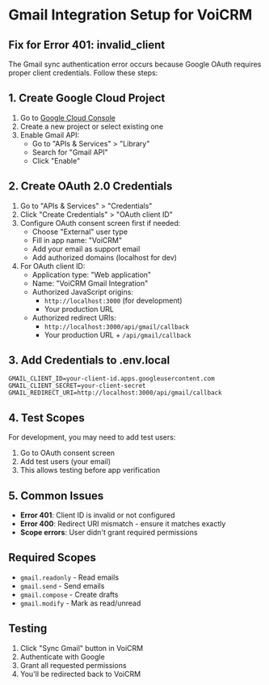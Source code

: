 # Gmail Integration Setup for VoiCRM

## Fix for Error 401: invalid_client

The Gmail sync authentication error occurs because Google OAuth requires proper client credentials. Follow these steps:

## 1. Create Google Cloud Project

1. Go to [Google Cloud Console](https://console.cloud.google.com/)
2. Create a new project or select existing one
3. Enable Gmail API:
   - Go to "APIs & Services" > "Library"
   - Search for "Gmail API"
   - Click "Enable"

## 2. Create OAuth 2.0 Credentials

1. Go to "APIs & Services" > "Credentials"
2. Click "Create Credentials" > "OAuth client ID"
3. Configure OAuth consent screen first if needed:
   - Choose "External" user type
   - Fill in app name: "VoiCRM"
   - Add your email as support email
   - Add authorized domains (localhost for dev)
4. For OAuth client ID:
   - Application type: "Web application"
   - Name: "VoiCRM Gmail Integration"
   - Authorized JavaScript origins:
     - `http://localhost:3000` (for development)
     - Your production URL
   - Authorized redirect URIs:
     - `http://localhost:3000/api/gmail/callback`
     - Your production URL + `/api/gmail/callback`

## 3. Add Credentials to .env.local

```env
GMAIL_CLIENT_ID=your-client-id.apps.googleusercontent.com
GMAIL_CLIENT_SECRET=your-client-secret
GMAIL_REDIRECT_URI=http://localhost:3000/api/gmail/callback
```

## 4. Test Scopes

For development, you may need to add test users:
1. Go to OAuth consent screen
2. Add test users (your email)
3. This allows testing before app verification

## 5. Common Issues

- **Error 401**: Client ID is invalid or not configured
- **Error 400**: Redirect URI mismatch - ensure it matches exactly
- **Scope errors**: User didn't grant required permissions

## Required Scopes

- `gmail.readonly` - Read emails
- `gmail.send` - Send emails
- `gmail.compose` - Create drafts
- `gmail.modify` - Mark as read/unread

## Testing

1. Click "Sync Gmail" button in VoiCRM
2. Authenticate with Google
3. Grant all requested permissions
4. You'll be redirected back to VoiCRM